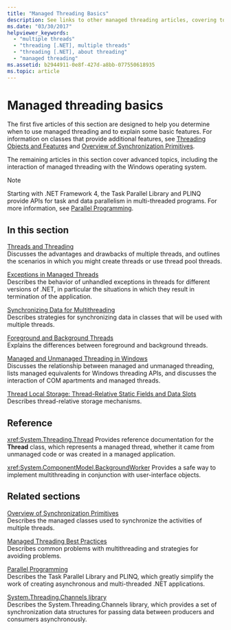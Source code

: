 ```yaml
---
title: "Managed Threading Basics"
description: See links to other managed threading articles, covering topics such as exceptions, synchronizing data, foreground & background threads, local storage, and more.
ms.date: "03/30/2017"
helpviewer_keywords:
  - "multiple threads"
  - "threading [.NET], multiple threads"
  - "threading [.NET], about threading"
  - "managed threading"
ms.assetid: b2944911-0e8f-427d-a8bb-077550618935
ms.topic: article
---
```

# Managed threading basics

The first five articles of this section are designed to help you determine when to use managed threading and to explain some basic features. For information on classes that provide additional features, see [Threading Objects and Features](threading-objects-and-features.md) and [Overview of Synchronization Primitives](overview-of-synchronization-primitives.md).

 The remaining articles in this section cover advanced topics, including the interaction of managed threading with the Windows operating system.

> [!NOTE]
> Starting with .NET Framework 4, the Task Parallel Library and PLINQ provide APIs for task and data parallelism in multi-threaded programs. For more information, see [Parallel Programming](../parallel-programming/index.md).

## In this section

 [Threads and Threading](threads-and-threading.md)\
 Discusses the advantages and drawbacks of multiple threads, and outlines the scenarios in which you might create threads or use thread pool threads.

 [Exceptions in Managed Threads](exceptions-in-managed-threads.md)\
 Describes the behavior of unhandled exceptions in threads for different versions of .NET, in particular the situations in which they result in termination of the application.

 [Synchronizing Data for Multithreading](synchronizing-data-for-multithreading.md)\
 Describes strategies for synchronizing data in classes that will be used with multiple threads.

 [Foreground and Background Threads](foreground-and-background-threads.md)\
 Explains the differences between foreground and background threads.

 [Managed and Unmanaged Threading in Windows](managed-and-unmanaged-threading-in-windows.md)\
 Discusses the relationship between managed and unmanaged threading, lists managed equivalents for Windows threading APIs, and discusses the interaction of COM apartments and managed threads.

 [Thread Local Storage: Thread-Relative Static Fields and Data Slots](thread-local-storage-thread-relative-static-fields-and-data-slots.md)\
 Describes thread-relative storage mechanisms.

## Reference

 <xref:System.Threading.Thread>
 Provides reference documentation for the **Thread** class, which represents a managed thread, whether it came from unmanaged code or was created in a managed application.

 <xref:System.ComponentModel.BackgroundWorker>
 Provides a safe way to implement multithreading in conjunction with user-interface objects.

## Related sections

[Overview of Synchronization Primitives](overview-of-synchronization-primitives.md)\
Describes the managed classes used to synchronize the activities of multiple threads.

[Managed Threading Best Practices](managed-threading-best-practices.md)\
Describes common problems with multithreading and strategies for avoiding problems.

[Parallel Programming](../parallel-programming/index.md)\
Describes the Task Parallel Library and PLINQ, which greatly simplify the work of creating asynchronous and multi-threaded .NET applications.

[System.Threading.Channels library](../../core/extensions/channels.md)\
Describes the System.Threading.Channels library, which provides a set of synchronization data structures for passing data between producers and consumers asynchronously.
